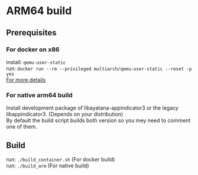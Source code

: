 # ARM64 build

## Prerequisites

### For docker on x86
install: `qemu-user-static`  
run: `docker run --rm --privileged multiarch/qemu-user-static --reset -p yes`  
    [For more details](https://github.com/multiarch/qemu-user-static)

### For native arm64 build
Install development package of libayatana-appindicator3 or the legacy libappindicator3. (Depends on your distribution)  
By default the build script builds both version so you mey need to comment one of them.  

## Build

run: `./build_container.sh` (For docker build)  
run: `./build_arm` (For native build)
